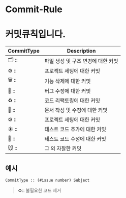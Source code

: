 # Commit-Rule

# 커밋큐칙입니다.

| CommitType | Description |
| --- | --- |
| 🗂 :: | 파일 생성 및 구조 변경에 대한 커밋 |
| ⚙️ :: | 프로젝트 세팅에 대한 커밋 |
| 🗑 :: | 기능 삭제에 대한 커밋 |
| 🐞 :: | 버그 수정에 대한 커밋 |
| ♻️ :: | 코드 리팩토링에 대한 커밋 |
| 📄 :: | 문서 작성 및 수정에 대한 커밋 |
| ⚙️ :: | 프로젝트 세팅에 대한 커밋 |
| ☀️ :: | 테스트 코드 추가에 대한 커밋 |
| 🐝 :: | 테스트 코드 수정에 대한 커밋 |
| 🐭 :: | 그 외 자잘한 커밋 |


## 예시
    CommitType :: (#issue number) Subject
    
>♻️:: 불필요한 코드 제거
    
